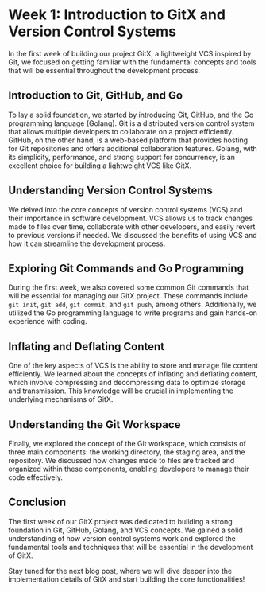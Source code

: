 # Week 1: Introduction to GitX and Version Control Systems

In the first week of building our project GitX, a lightweight VCS inspired by Git, we focused on getting familiar with the fundamental concepts and tools that will be essential throughout the development process.

## Introduction to Git, GitHub, and Go

To lay a solid foundation, we started by introducing Git, GitHub, and the Go programming language (Golang). Git is a distributed version control system that allows multiple developers to collaborate on a project efficiently. GitHub, on the other hand, is a web-based platform that provides hosting for Git repositories and offers additional collaboration features. Golang, with its simplicity, performance, and strong support for concurrency, is an excellent choice for building a lightweight VCS like GitX.

## Understanding Version Control Systems

We delved into the core concepts of version control systems (VCS) and their importance in software development. VCS allows us to track changes made to files over time, collaborate with other developers, and easily revert to previous versions if needed. We discussed the benefits of using VCS and how it can streamline the development process.

## Exploring Git Commands and Go Programming

During the first week, we also covered some common Git commands that will be essential for managing our GitX project. These commands include `git init`, `git add`, `git commit`, and `git push`, among others. Additionally, we utilized the Go programming language to write programs and gain hands-on experience with coding.

## Inflating and Deflating Content

One of the key aspects of VCS is the ability to store and manage file content efficiently. We learned about the concepts of inflating and deflating content, which involve compressing and decompressing data to optimize storage and transmission. This knowledge will be crucial in implementing the underlying mechanisms of GitX.

## Understanding the Git Workspace

Finally, we explored the concept of the Git workspace, which consists of three main components: the working directory, the staging area, and the repository. We discussed how changes made to files are tracked and organized within these components, enabling developers to manage their code effectively.

## Conclusion

The first week of our GitX project was dedicated to building a strong foundation in Git, GitHub, Golang, and VCS concepts. We gained a solid understanding of how version control systems work and explored the fundamental tools and techniques that will be essential in the development of GitX.

Stay tuned for the next blog post, where we will dive deeper into the implementation details of GitX and start building the core functionalities!